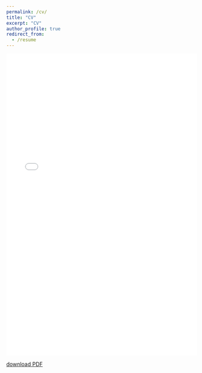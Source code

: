 ```yaml
---
permalink: /cv/
title: "CV"
excerpt: "CV"
author_profile: true
redirect_from: 
  - /resume
---
```


<iframe src="/assets/pdf/CV.pdf" width="100%" height="800" frameborder="no" border="0" marginwidth="0" marginheight="0"></iframe>

[download PDF](/assets/pdf/CV.pdf) 
